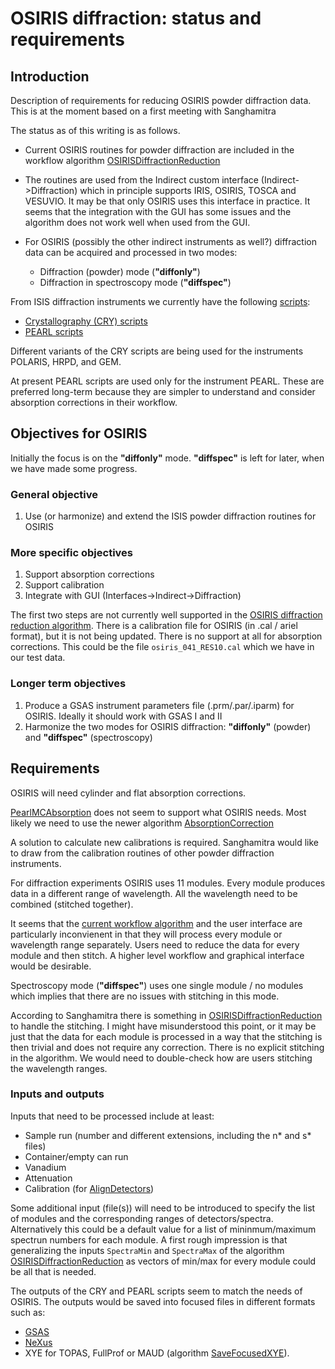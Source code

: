 
# OSIRIS diffraction: status and requirements

## Introduction

Description of requirements for reducing OSIRIS powder diffraction
data. This is at the moment based on a first meeting with Sanghamitra

The status as of this writing is as follows.

* Current OSIRIS routines for powder diffraction are included in the
workflow algorithm
[OSIRISDiffractionReduction](http://docs.mantidproject.org/nightly/algorithms/OSIRISDiffractionReduction-v1.html)

* The routines are used from the Indirect custom interface
(Indirect->Diffraction) which in principle supports IRIS, OSIRIS,
TOSCA and VESUVIO. It may be that only OSIRIS uses this interface in
practice. It seems that the integration with the GUI has some issues
and the algorithm does not work well when used from the GUI.

* For OSIRIS (possibly the other indirect instruments as well?)
  diffraction data can be acquired and processed in two modes:
  - Diffraction (powder) mode (**"diffonly"**)
  - Diffraction in spectroscopy mode (**"diffspec"**)

From ISIS diffraction instruments we currently have the following
[scripts](http://docs.mantidproject.org/nightly/api/python/techniques/PowderDiffractionISIS-v1.html):
* [Crystallography (CRY) scripts](http://docs.mantidproject.org/nightly/api/python/techniques/CryPowderDiffractionISIS-v1.html#cry-powder-diffraction-ref)
* [PEARL scripts](http://docs.mantidproject.org/nightly/api/python/techniques/PearlPowderDiffractionISIS-v1.html#pearl-powder-diffraction-ref)

Different variants of the CRY scripts are being used for the
instruments POLARIS, HRPD, and GEM.

At present PEARL scripts are used only for the instrument PEARL. These
are preferred long-term because they are simpler to understand and
consider absorption corrections in their workflow.


## Objectives for OSIRIS

Initially the focus is on the **"diffonly"** mode. **"diffspec"** is left for
later, when we have made some progress.

### General objective

1. Use (or harmonize) and extend the ISIS powder diffraction routines for OSIRIS

### More specific objectives

1. Support absorption corrections
2. Support calibration
3. Integrate with GUI (Interfaces->Indirect->Diffraction)

The first two steps are not currently well supported in the [OSIRIS
diffraction reduction
algorithm](http://docs.mantidproject.org/nightly/algorithms/OSIRISDiffractionReduction-v1.html).
There is a calibration file for OSIRIS (in .cal / ariel format), but
it is not being updated. There is no support at all for absorption
corrections. This could be the file `osiris_041_RES10.cal` which we
have in our test data.

### Longer term objectives

1. Produce a GSAS instrument parameters file (.prm/.par/.iparm) for
OSIRIS. Ideally it should work with GSAS I and II
1. Harmonize the two modes for OSIRIS diffraction: **"diffonly"**
(powder) and **"diffspec"** (spectroscopy)


## Requirements

OSIRIS will need cylinder and flat absorption corrections.

[PearlMCAbsorption](http://docs.mantidproject.org/nightly/algorithms/PearlMCAbsorption-v1.html)
does not seem to support what OSIRIS needs. Most likely we need to use
the newer algorithm
[AbsorptionCorrection](http://docs.mantidproject.org/nightly/algorithms/AbsorptionCorrection-v1.html)

A solution to calculate new calibrations is required. Sanghamitra
would like to draw from the calibration routines of other powder
diffraction instruments.

For diffraction experiments OSIRIS uses 11 modules. Every module
produces data in a different range of wavelength. All the wavelength
need to be combined (stitched together).

It seems that the [current workflow
algorithm](http://docs.mantidproject.org/nightly/algorithms/OSIRISDiffractionReduction-v1.html)
and the user interface are particularly inconvienent in that they will
process every module or wavelength range separately. Users need to
reduce the data for every module and then stitch. A higher level
workflow and graphical interface would be desirable.

Spectroscopy mode (**"diffspec"**) uses one single module / no modules
which implies that there are no issues with stitching in this mode.

According to Sanghamitra there is something in
[OSIRISDiffractionReduction](http://docs.mantidproject.org/nightly/algorithms/OSIRISDiffractionReduction-v1.html)
to handle the stitching. I might have misunderstood this point, or it
may be just that the data for each module is processed in a way that
the stitching is then trivial and does not require any
correction. There is no explicit stitching in the algorithm. We would
need to double-check how are users stitching the wavelength ranges.

### Inputs and outputs

Inputs that need to be processed include at least:
- Sample run (number and different extensions, including the n* and s* files)
- Container/empty can run
- Vanadium
- Attenuation
- Calibration (for [AlignDetectors](http://docs.mantidproject.org/nightly/algorithms/AlignDetectors-v1.html))

Some additional input (file(s)) will need to be introduced to specify
the list of modules and the corresponding ranges of
detectors/spectra. Alternatively this could be a default value for a
list of mininmum/maximum spectrun numbers for each module. A first
rough impression is that generalizing the inputs `SpectraMin` and
`SpectraMax` of the algorithm
[OSIRISDiffractionReduction](http://docs.mantidproject.org/nightly/algorithms/OSIRISDiffractionReduction-v1.html)
as vectors of min/max for every module could be all that is needed.


The outputs of the CRY and PEARL scripts seem to match the needs of
OSIRIS. The outputs would be saved into focused files in different
formats such as:
- [GSAS](http://docs.mantidproject.org/nightly/algorithms/SaveGSS-v1.html)
- [NeXus](http://docs.mantidproject.org/nightly/algorithms/SaveNexus-v1.html)
- XYE for TOPAS, FullProf or MAUD (algorithm
  [SaveFocusedXYE](http://docs.mantidproject.org/nightly/algorithms/SaveFocusedXYE-v1.html)).
